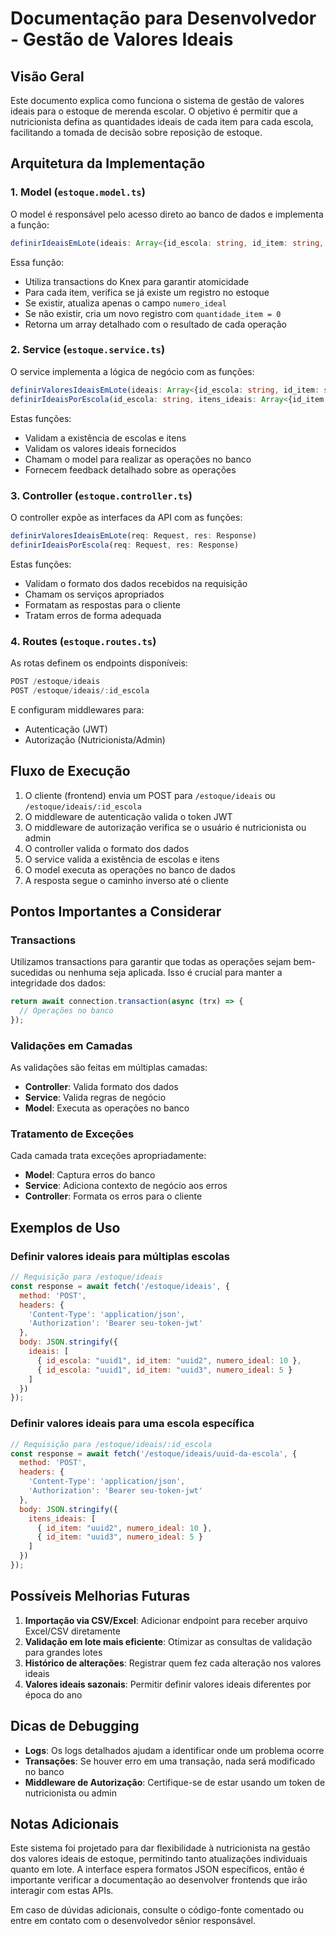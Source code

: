 # Documentação para Desenvolvedor - Gestão de Valores Ideais

## Visão Geral

Este documento explica como funciona o sistema de gestão de valores ideais para o estoque de merenda escolar. O objetivo é permitir que a nutricionista defina as quantidades ideais de cada item para cada escola, facilitando a tomada de decisão sobre reposição de estoque.

## Arquitetura da Implementação

### 1. Model (`estoque.model.ts`)

O model é responsável pelo acesso direto ao banco de dados e implementa a função:

```typescript
definirIdeaisEmLote(ideais: Array<{id_escola: string, id_item: string, numero_ideal: number}>)
```

Essa função:
- Utiliza transactions do Knex para garantir atomicidade
- Para cada item, verifica se já existe um registro no estoque
- Se existir, atualiza apenas o campo `numero_ideal`
- Se não existir, cria um novo registro com `quantidade_item = 0`
- Retorna um array detalhado com o resultado de cada operação

### 2. Service (`estoque.service.ts`)

O service implementa a lógica de negócio com as funções:

```typescript
definirValoresIdeaisEmLote(ideais: Array<{id_escola: string, id_item: string, numero_ideal: number}>)
definirIdeaisPorEscola(id_escola: string, itens_ideais: Array<{id_item: string, numero_ideal: number}>)
```

Estas funções:
- Validam a existência de escolas e itens
- Validam os valores ideais fornecidos
- Chamam o model para realizar as operações no banco
- Fornecem feedback detalhado sobre as operações

### 3. Controller (`estoque.controller.ts`)

O controller expõe as interfaces da API com as funções:

```typescript
definirValoresIdeaisEmLote(req: Request, res: Response)
definirIdeaisPorEscola(req: Request, res: Response)
```

Estas funções:
- Validam o formato dos dados recebidos na requisição
- Chamam os serviços apropriados
- Formatam as respostas para o cliente
- Tratam erros de forma adequada

### 4. Routes (`estoque.routes.ts`)

As rotas definem os endpoints disponíveis:

```typescript
POST /estoque/ideais
POST /estoque/ideais/:id_escola
```

E configuram middlewares para:
- Autenticação (JWT)
- Autorização (Nutricionista/Admin)

## Fluxo de Execução

1. O cliente (frontend) envia um POST para `/estoque/ideais` ou `/estoque/ideais/:id_escola`
2. O middleware de autenticação valida o token JWT
3. O middleware de autorização verifica se o usuário é nutricionista ou admin
4. O controller valida o formato dos dados
5. O service valida a existência de escolas e itens
6. O model executa as operações no banco de dados
7. A resposta segue o caminho inverso até o cliente

## Pontos Importantes a Considerar

### Transactions

Utilizamos transactions para garantir que todas as operações sejam bem-sucedidas ou nenhuma seja aplicada. Isso é crucial para manter a integridade dos dados:

```typescript
return await connection.transaction(async (trx) => {
  // Operações no banco
});
```

### Validações em Camadas

As validações são feitas em múltiplas camadas:
- **Controller**: Valida formato dos dados
- **Service**: Valida regras de negócio
- **Model**: Executa as operações no banco

### Tratamento de Exceções

Cada camada trata exceções apropriadamente:
- **Model**: Captura erros do banco
- **Service**: Adiciona contexto de negócio aos erros
- **Controller**: Formata os erros para o cliente

## Exemplos de Uso

### Definir valores ideais para múltiplas escolas

```javascript
// Requisição para /estoque/ideais
const response = await fetch('/estoque/ideais', {
  method: 'POST',
  headers: {
    'Content-Type': 'application/json',
    'Authorization': 'Bearer seu-token-jwt'
  },
  body: JSON.stringify({
    ideais: [
      { id_escola: "uuid1", id_item: "uuid2", numero_ideal: 10 },
      { id_escola: "uuid1", id_item: "uuid3", numero_ideal: 5 }
    ]
  })
});
```

### Definir valores ideais para uma escola específica

```javascript
// Requisição para /estoque/ideais/:id_escola
const response = await fetch('/estoque/ideais/uuid-da-escola', {
  method: 'POST',
  headers: {
    'Content-Type': 'application/json',
    'Authorization': 'Bearer seu-token-jwt'
  },
  body: JSON.stringify({
    itens_ideais: [
      { id_item: "uuid2", numero_ideal: 10 },
      { id_item: "uuid3", numero_ideal: 5 }
    ]
  })
});
```

## Possíveis Melhorias Futuras

1. **Importação via CSV/Excel**: Adicionar endpoint para receber arquivo Excel/CSV diretamente
2. **Validação em lote mais eficiente**: Otimizar as consultas de validação para grandes lotes
3. **Histórico de alterações**: Registrar quem fez cada alteração nos valores ideais
4. **Valores ideais sazonais**: Permitir definir valores ideais diferentes por época do ano

## Dicas de Debugging

- **Logs**: Os logs detalhados ajudam a identificar onde um problema ocorre
- **Transações**: Se houver erro em uma transação, nada será modificado no banco
- **Middleware de Autorização**: Certifique-se de estar usando um token de nutricionista ou admin

## Notas Adicionais

Este sistema foi projetado para dar flexibilidade à nutricionista na gestão dos valores ideais de estoque, permitindo tanto atualizações individuais quanto em lote. A interface espera formatos JSON específicos, então é importante verificar a documentação ao desenvolver frontends que irão interagir com estas APIs.

Em caso de dúvidas adicionais, consulte o código-fonte comentado ou entre em contato com o desenvolvedor sênior responsável.
